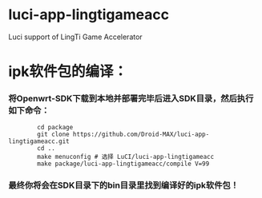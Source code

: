 # luci-app-lingtigameacc
Luci support of LingTi Game Accelerator

ipk软件包的编译：
===================================
### 将Openwrt-SDK下载到本地并部署完毕后进入SDK目录，然后执行如下命令：
```
        cd package
        git clone https://github.com/Droid-MAX/luci-app-lingtigameacc.git
        cd ..
        make menuconfig # 选择 LuCI/luci-app-lingtigameacc
        make package/luci-app-lingtigameacc/compile V=99
```
### 最终你将会在SDK目录下的bin目录里找到编译好的ipk软件包！
